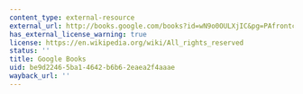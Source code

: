 ```yaml
---
content_type: external-resource
external_url: http://books.google.com/books?id=wN9o0OULXjIC&pg=PAfrontcover
has_external_license_warning: true
license: https://en.wikipedia.org/wiki/All_rights_reserved
status: ''
title: Google Books
uid: be9d2246-5ba1-4642-b6b6-2eaea2f4aaae
wayback_url: ''
---
```

